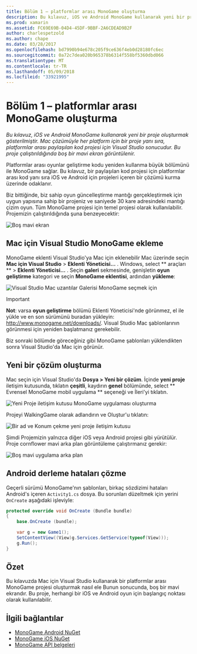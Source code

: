 ```yaml
---
title: Bölüm 1 – platformlar arası MonoGame oluşturma
description: Bu kılavuz, iOS ve Android MonoGame kullanarak yeni bir proje oluşturmak gösterilmiştir. Mac çözümüyle her platform için bir proje yanı sıra, platformlar arası paylaşılan kod projesi için Visual Studio sonucudur. Bu proje çalıştırıldığında boş bir mavi ekran görüntülenir.
ms.prod: xamarin
ms.assetid: FC69E69B-04D4-45DF-9BBF-2A6CDEAD9B2F
author: charlespetzold
ms.author: chape
ms.date: 03/28/2017
ms.openlocfilehash: bd7990b94e678c205f9ce636f4eb0d28180fc6ec
ms.sourcegitcommit: 0a72c7dea020b965378b6314f558bf5360dbd066
ms.translationtype: MT
ms.contentlocale: tr-TR
ms.lasthandoff: 05/09/2018
ms.locfileid: "33921995"
---
```

# <a name="part-1--creating-a-cross-platform-monogame"></a>Bölüm 1 – platformlar arası MonoGame oluşturma

_Bu kılavuz, iOS ve Android MonoGame kullanarak yeni bir proje oluşturmak gösterilmiştir. Mac çözümüyle her platform için bir proje yanı sıra, platformlar arası paylaşılan kod projesi için Visual Studio sonucudur. Bu proje çalıştırıldığında boş bir mavi ekran görüntülenir._

Platformlar arası oyunlar geliştirme kodu yeniden kullanma büyük bölümünü ile MonoGame sağlar. Bu kılavuz, bir paylaşılan kod projesi için platformlar arası kod yanı sıra iOS ve Android için projeleri içeren bir çözümü kurma üzerinde odaklanır.

Biz bittiğinde, biz sahip oyun güncelleştirme mantığı gerçekleştirmek için uygun yapısına sahip bir projeniz ve saniyede 30 kare adresindeki mantığı çizim oyun. Tüm MonoGame projesi için temel projesi olarak kullanılabilir. Projemizin çalıştırıldığında şuna benzeyecektir:

![Boş mavi ekran](part1-images/image1.png)

## <a name="adding-monogame-to-visual-studio-for-mac"></a>Mac için Visual Studio MonoGame ekleme

MonoGame eklenti Visual Studio'ya Mac için eklenebilir Mac üzerinde seçin **Mac için Visual Studio** > **Eklenti Yöneticisi...**  . Windows, select ** araçları ** > **Eklenti Yöneticisi...**  . Seçin **galeri** sekmesinde, genişletin **oyun geliştirme** kategori ve seçin **MonoGame eklentisi**, ardından **yükleme**:

![Visual Studio Mac uzantılar Galerisi MonoGame seçmek için](part1-images/image2.png)

> [!IMPORTANT]
> **Not**: varsa **oyun geliştirme** bölümü Eklenti Yöneticisi'nde görünmez, el ile yükle ve en son sürümünü buradan yükleyin: http://www.monogame.net/downloads/. Visual Studio Mac şablonlarının görünmesi için yeniden başlatmanız gerekebilir.

Biz sonraki bölümde göreceğiniz gibi MonoGame şablonları yüklendikten sonra Visual Studio'da Mac için görünür.

## <a name="creating-a-new-solution"></a>Yeni bir çözüm oluşturma

Mac seçin için Visual Studio'da **Dosya > Yeni bir çözüm**. İçinde **yeni proje** iletişim kutusunda, tıklatın **çeşitli**, kaydırın **genel** bölümünde, select ** Evrensel MonoGame mobil uygulama ** seçeneği ve İleri'yi tıklatın.

![Yeni Proje iletişim kutusu MonoGame uygulaması oluşturma](part1-images/image3.png)

Projeyi WalkingGame olarak adlandırın ve Oluştur'u tıklatın:

![Bir ad ve Konum çekme yeni proje iletişim kutusu](part1-images/image4.png)

Şimdi Projemizin yalnızca diğer iOS veya Android projesi gibi yürütülür. Proje cornflower mavi arka plan görüntüleme çalıştırmanız gerekir:

![Boş mavi uygulama arka plan](part1-images/image5.png)

## <a name="fixing-android-compile-errors"></a>Android derleme hataları çözme

Geçerli sürümü MonoGame'nın şablonları, birkaç sözdizimi hataları Android's içeren `Activity1.cs` dosya. Bu sorunları düzeltmek için yerini `OnCreate` aşağıdaki işleviyle:

```csharp
protected override void OnCreate (Bundle bundle)
{
    base.OnCreate (bundle);

    var g = new Game1();
    SetContentView((View)g.Services.GetService(typeof(View)));
    g.Run();
}
```

## <a name="summary"></a>Özet

Bu kılavuzda Mac için Visual Studio kullanarak bir platformlar arası MonoGame projesi oluşturmak nasıl ele Bunun sonucunda, boş bir mavi ekrandır. Bu proje, herhangi bir iOS ve Android oyun için başlangıç noktası olarak kullanılabilir.

## <a name="related-links"></a>İlgili bağlantılar

- [MonoGame Android NuGet](https://www.nuget.org/packages/MonoGame.Framework.Android/)
- [MonoGame iOS NuGet](https://www.nuget.org/packages/MonoGame.Framework.iOS/)
- [MonoGame API belgeleri](http://www.monogame.net/documentation/?page=main)
